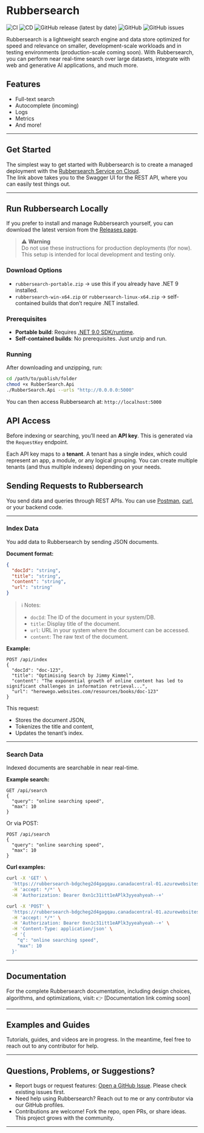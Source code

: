 # Rubbersearch

![CI](https://github.com/Ugbe/Rubbersearch/actions/workflows/ci.yml/badge.svg)
![CD](https://github.com/Ugbe/Rubbersearch/actions/workflows/cd.yml/badge.svg)
![GitHub release (latest by date)](https://img.shields.io/github/v/release/Ugbe/Rubbersearch)
![GitHub](https://img.shields.io/github/license/Ugbe/Rubbersearch)
![GitHub issues](https://img.shields.io/github/issues/Ugbe/Rubbersearch)

Rubbersearch is a lightweight search engine and data store optimized for speed and relevance on smaller, development-scale workloads and in testing environments (production-scale coming soon). With Rubbersearch, you can perform near real-time search over large datasets, integrate with web and generative AI applications, and much more.

## Features

- Full-text search
- Autocomplete (incoming)
- Logs
- Metrics
- And more!

---

## Get Started

The simplest way to get started with Rubbersearch is to create a managed deployment with the [Rubbersearch Service on Cloud](https://rubbersearch-bdgcheg2d4gagqau.canadacentral-01.azurewebsites.net/swagger/index.html).  
The link above takes you to the Swagger UI for the REST API, where you can easily test things out.

---

## Run Rubbersearch Locally

If you prefer to install and manage Rubbersearch yourself, you can download the latest version from the [Releases page](https://www.github.com/Ugbe/Rubbersearch/releases).

> ⚠️ **Warning**  
> Do not use these instructions for production deployments (for now).  
> This setup is intended for local development and testing only.

### Download Options

- `rubbersearch-portable.zip` → use this if you already have .NET 9 installed.  
- `rubbersearch-win-x64.zip` or `rubbersearch-linux-x64.zip` → self-contained builds that don’t require .NET installed.

### Prerequisites

- **Portable build**: Requires [.NET 9.0 SDK/runtime](https://dotnet.microsoft.com/en-us/download).  
- **Self-contained builds**: No prerequisites. Just unzip and run.

### Running

After downloading and unzipping, run:

```bash
cd /path/to/publish/folder
chmod +x RubberSearch.Api  
./RubberSearch.Api --urls "http://0.0.0.0:5000"
````

You can then access Rubbersearch at:
`http://localhost:5000`

## API Access

Before indexing or searching, you’ll need an **API key**.
This is generated via the `RequestKey` endpoint.

Each API key maps to a **tenant**. A tenant has a single index, which could represent an app, a module, or any logical grouping. You can create multiple tenants (and thus multiple indexes) depending on your needs.


## Sending Requests to Rubbersearch

You send data and queries through REST APIs.
You can use [Postman](https://www.postman.com), [curl](https://curl.se), or your backend code.

---

### Index Data

You add data to Rubbersearch by sending JSON documents.

**Document format:**

```json
{
  "docId": "string",
  "title": "string",
  "content": "string",
  "url": "string"
}
```

> ℹ️ Notes:
>
> * `docId`: The ID of the document in your system/DB.
> * `title`: Display title of the document.
> * `url`: URL in your system where the document can be accessed.
> * `content`: The raw text of the document.

**Example:**

```http
POST /api/index
{
  "docId": "doc-123",
  "title": "Optimising Search by Jimmy Kimmel",
  "content": "The exponential growth of online content has led to significant challenges in information retrieval...",
  "url": "herewego.websites.com/resources/books/doc-123"
}
```

This request:

* Stores the document JSON,
* Tokenizes the title and content,
* Updates the tenant’s index.

---

### Search Data

Indexed documents are searchable in near real-time.

**Example search:**

```http
GET /api/search
{
  "query": "online searching speed",
  "max": 10
}
```

Or via POST:

```http
POST /api/search
{
  "query": "online searching speed",
  "max": 10
}
```

**Curl examples:**

```bash
curl -X 'GET' \
  'https://rubbersearch-bdgcheg2d4gagqau.canadacentral-01.azurewebsites.net/api/Search?q=online%20searching%20speed&max=10' \
  -H 'accept: */*' \
  -H 'Authorization: Bearer 0xn1c31itt1eAPlk3yyeahyeah--+'
```

```bash
curl -X 'POST' \
  'https://rubbersearch-bdgcheg2d4gagqau.canadacentral-01.azurewebsites.net/api/Search' \
  -H 'accept: */*' \
  -H 'Authorization: Bearer 0xn1c31itt1eAPlk3yyeahyeah--+' \
  -H 'Content-Type: application/json' \
  -d '{
    "q": "online searching speed",
    "max": 10
  }'
```

---

## Documentation

For the complete Rubbersearch documentation, including design choices, algorithms, and optimizations, visit:
👉 \[Documentation link coming soon]

---

## Examples and Guides

Tutorials, guides, and videos are in progress.
In the meantime, feel free to reach out to any contributor for help.

---

## Questions, Problems, or Suggestions?

* Report bugs or request features: [Open a GitHub Issue](https://github.com/Ugbe/Rubbersearch/issues/new/choose). Please check existing issues first.
* Need help using Rubbersearch? Reach out to me or any contributor via our GitHub profiles.
* Contributions are welcome! Fork the repo, open PRs, or share ideas. This project grows with the community.

---
